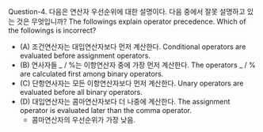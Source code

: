 Question-4. 다음은 연산자 우선순위에 대한 설명이다. 다음 중에서 잘못 설명하고 있는 것은
무엇입니까?
The followings explain operator precedence. Which of the followings is incorrect?

- (A) 조건연산자는 대입연산자보다 먼저 계산한다. Conditional operators are evaluated before assignment operators.
- (B) 연사자들 _ / %는 이항연산자 중에 가장 먼저 계산한다. The operators _ / % are calculated first among binary operators.
- (C) 단항연사자는 모든 이항연산자보다 먼저 계산한다. Unary operators are evaluated before all binary operators.
- (D) 대입연산자는 콤마연산자보다 더 나중에 계산한다. The assignment operator is evaluated later than the comma operator.
  - 콤마연산자의 우선순위가 가장 낮음.
